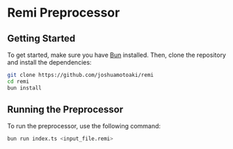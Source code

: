 # Remi Preprocessor 

## Getting Started
To get started, make sure you have [Bun](https://bun.sh/) installed. Then, clone the repository and install the dependencies:

```bash
git clone https://github.com/joshuamotoaki/remi
cd remi
bun install
```

## Running the Preprocessor
To run the preprocessor, use the following command:

```bash
bun run index.ts <input_file.remi>
```